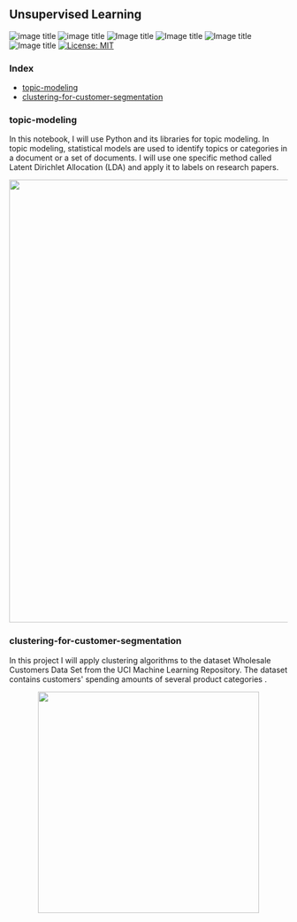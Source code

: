 ## Unsupervised Learning

![image title](https://img.shields.io/badge/python-v3.6-green.svg) ![image title](https://img.shields.io/badge/ntlk-v3.2.5-yellow.svg) ![Image title](https://img.shields.io/badge/sklearn-0.19.1-orange.svg) ![Image title](https://img.shields.io/badge/BeautifulSoup-4.6.0-blue.svg) ![Image title](https://img.shields.io/badge/pandas-0.22.0-red.svg) ![Image title](https://img.shields.io/badge/matplotlib-v2.1.2-orange.svg) [![License: MIT](https://img.shields.io/badge/License-MIT-yellow.svg)](https://opensource.org/licenses/MIT)
<br>

### Index

* [topic-modeling](#topic-modeling)
* [clustering-for-customer-segmentation](#clustering-for-customer-segmentation)



### topic-modeling

In this notebook, I will use Python and its libraries for topic modeling. In topic modeling, statistical models are used to identify topics or categories in a document or a set of documents. I will use one specific method called Latent Dirichlet Allocation (LDA) and apply it to labels on research papers.



<p align="center">
<img src="https://github.com/marcotav/unsupervised-learning/blob/master/topic-modeling/images/puLDAvis.png" width="800"/>  
</p> 

### clustering-for-customer-segmentation

In this project I will apply clustering algorithms to the dataset Wholesale Customers Data Set from the UCI Machine Learning Repository. The dataset contains customers' spending amounts of several product categories .


<p align="center">
<img src="https://github.com/marcotav/unsupervised-learning/blob/master/clustering-for-customer-segmentation/images/segmenation.jpg" width="400"/> 
</p> 

